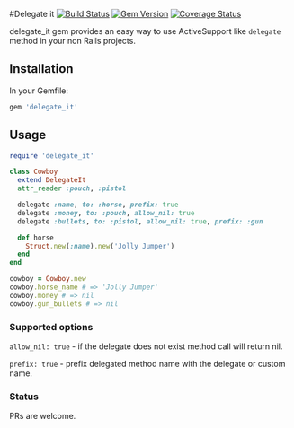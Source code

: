 #Delegate it [![Build Status](https://travis-ci.org/pawurb/delegate_it.png)](https://travis-ci.org/pawurb/delegate_it) [![Gem Version](https://badge.fury.io/rb/delegate_it.png)](http://badge.fury.io/rb/delegate_it) [![Coverage Status](https://coveralls.io/repos/pawurb/delegate_it/badge.png)](https://coveralls.io/r/pawurb/delegate_it)

delegate_it gem provides an easy way to use ActiveSupport like `delegate` method in your non Rails projects.

## Installation

In your Gemfile:

````ruby
gem 'delegate_it'
````

## Usage

````ruby
require 'delegate_it'

class Cowboy
  extend DelegateIt
  attr_reader :pouch, :pistol

  delegate :name, to: :horse, prefix: true
  delegate :money, to: :pouch, allow_nil: true
  delegate :bullets, to: :pistol, allow_nil: true, prefix: :gun

  def horse
    Struct.new(:name).new('Jolly Jumper')
  end
end

cowboy = Cowboy.new
cowboy.horse_name # => 'Jolly Jumper'
cowboy.money # => nil
cowboy.gun_bullets # => nil

````

### Supported options

`allow_nil: true` - if the delegate does not exist method call will return nil.

`prefix: true` - prefix delegated method name with the delegate or custom name.


### Status

PRs are welcome.
